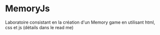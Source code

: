 # MemoryJs
 Laboratoire consistant en la création d'un Memory game en utilisant html, css et js (détails dans le read me)
